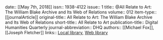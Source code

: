 date:: [[May 7th, 2018]]
issn:: 1938-4122
issue:: 1
title:: @All Relate to Art: The William Blake Archive and Its Web of Relations
volume:: 012
item-type:: [[journalArticle]]
original-title:: All Relate to Art: The William Blake Archive and Its Web of Relations
short-title:: All Relate to Art
publication-title:: Digital Humanities Quarterly
journal-abbreviation:: DHQ
authors:: [[Michael Fox]], [[Joseph Fletcher]]
links:: [Local library](zotero://select/groups/2386895/items/YZB7KPIH), [Web library](https://www.zotero.org/groups/2386895/items/YZB7KPIH)
